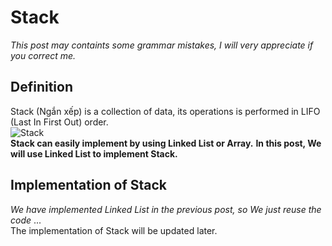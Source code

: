 # Stack
*This post may containts some grammar mistakes, I will very appreciate if you correct me.*

## Definition
Stack (Ngắn xếp) is a collection of data, its operations is performed in LIFO (Last In First Out) order.  
![Stack](https://cafedev.vn/wp-content/uploads/2020/07/cafedev-of-stack.png)  
**Stack can easily implement by using Linked List or Array.**
**In this post, We will use Linked List to implement Stack.**
## Implementation of Stack
*We have implemented Linked List in the previous post, so We just reuse the code*
...  
The implementation of Stack will be updated later.